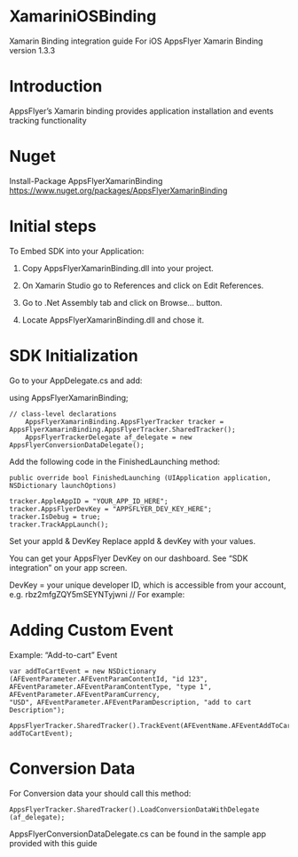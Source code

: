 # XamariniOSBinding

Xamarin Binding integration guide For iOS AppsFlyer Xamarin Binding version 1.3.3

# Introduction
AppsFlyer’s Xamarin binding provides application installation and events tracking functionality

# Nuget
Install-Package AppsFlyerXamarinBinding <br>
https://www.nuget.org/packages/AppsFlyerXamarinBinding

# Initial steps

To Embed SDK into your Application:

1. Copy AppsFlyerXamarinBinding.dll into your project.

2. On Xamarin Studio go to References and click on Edit References. 

3. Go to .Net Assembly tab and click on Browse… button.
 
4. Locate AppsFlyerXamarinBinding.dll and chose it.



# SDK Initialization
Go to your AppDelegate.cs and add:

using AppsFlyerXamarinBinding; <br>


	// class-level declarations
		AppsFlyerXamarinBinding.AppsFlyerTracker tracker = AppsFlyerXamarinBinding.AppsFlyerTracker.SharedTracker();
		AppsFlyerTrackerDelegate af_delegate = new AppsFlyerConversionDataDelegate();

Add the following code in the FinishedLaunching method:

	public override bool FinishedLaunching (UIApplication application, NSDictionary launchOptions)

	tracker.AppleAppID = "YOUR_APP_ID_HERE";
	tracker.AppsFlyerDevKey = "APPSFLYER_DEV_KEY_HERE";
	tracker.IsDebug = true;
	tracker.TrackAppLaunch();


Set your appId & DevKey Replace appId & devKey with your values.

You can get your AppsFlyer DevKey on our dashboard. See “SDK integration” on your app screen. 

DevKey = your unique developer ID, which is accessible from your account, e.g. rbz2mfgZQY5mSEYNTyjwni // For example: 

#	Adding Custom Event 
Example: “Add-to-cart” Event 

	var addToCartEvent = new NSDictionary (AFEventParameter.AFEventParamContentId, "id 123",
	AFEventParameter.AFEventParamContentType, "type 1", AFEventParameter.AFEventParamCurrency,
	"USD", AFEventParameter.AFEventParamDescription, "add to cart Description");

	AppsFlyerTracker.SharedTracker().TrackEvent(AFEventName.AFEventAddToCart, addToCartEvent);


#	Conversion Data
For Conversion data your should call this method:

	AppsFlyerTracker.SharedTracker().LoadConversionDataWithDelegate (af_delegate);

AppsFlyerConversionDataDelegate.cs can be found in the sample app provided with this guide
